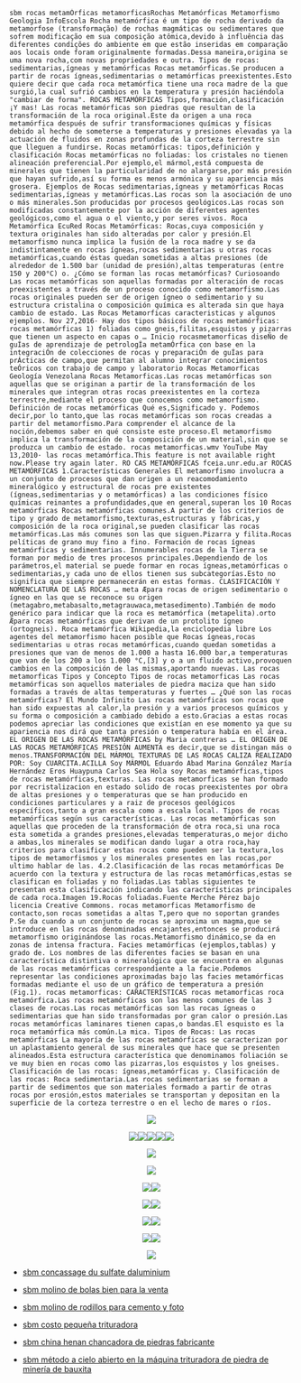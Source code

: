 
```
sbm rocas metamÓrficas metamorficasRochas Metamórficas Metamorfismo Geologia InfoEscola Rocha metamórfica é um tipo de rocha derivado da metamorfose (transformação) de rochas magmáticas ou sedimentares que sofrem modificação em sua composição atômica,devido à influência das diferentes condições do ambiente em que estão inseridas em comparação aos locais onde foram originalmente formadas.Dessa maneira,origina se uma nova rocha,com novas propriedades e outra. Tipos de rocas: sedimentarias,ígneas y metamórficas Rocas metamórficas.Se producen a partir de rocas ígneas,sedimentarias o metamórficas preexistentes.Esto quiere decir que cada roca metamórfica tiene una roca madre de la que surgió,la cual sufrió cambios en la temperatura y presión haciéndola "cambiar de forma". ROCAS METAMÓRFICAS Tipos,formación,clasificación ¡Y mas! Las rocas metamórficas son piedras que resultan de la transformación de la roca original.Este da origen a una roca metamórfica después de sufrir transformaciones químicas y físicas debido al hecho de someterse a temperaturas y presiones elevadas ya la actuación de fluidos en zonas profundas de la corteza terrestre sin que lleguen a fundirse. Rocas metamórficas: tipos,definición y clasificación Rocas metamórficas no foliadas: los cristales no tienen alineación preferencial.Por ejemplo,el mármol,está compuesta de minerales que tienen la particularidad de no alargarse,por más presión que hayan sufrido,así su forma es menos armónica y su apariencia más grosera. Ejemplos de Rocas sedimentarias,ígneas y metamórficas Rocas sedimentarias,ígneas y metamórficas.Las rocas son la asociación de uno o más minerales.Son producidas por procesos geológicos.Las rocas son modificadas constantemente por la acción de diferentes agentes geológicos,como el agua o el viento,y por seres vivos. Roca Metamórfica EcuRed Rocas Metamórficas: Rocas,cuya composición y textura originales han sido alteradas por calor y presión.El metamorfismo nunca implica la fusión de la roca madre y se da indistintamente en rocas ígneas,rocas sedimentarias u otras rocas metamórficas,cuando éstas quedan sometidas a altas presiones (de alrededor de 1.500 bar (unidad de presión),altas temperaturas (entre 150 y 200°C) o. ¿Cómo se forman las rocas metamórficas? Curiosoando Las rocas metamórficas son aquellas formadas por alteración de rocas preexistentes a través de un proceso conocido como metamorfismo.Las rocas originales pueden ser de origen ígneo o sedimentario y su estructura cristalina o composición química es alterada sin que haya cambio de estado. Las Rocas Metamorficas caracteristicas y algunos ejemplos. Nov 27,2016· Hay dos tipos básicos de rocas metamórficas: rocas metamórficas 1) foliadas como gneis,filitas,esquistos y pizarras que tienen un aspecto en capas o … Inicio rocasmetamorficas diseÑo de guÍas de aprendizaje de petrologÍa metamÓrfica con base en la integraciÓn de colecciones de rocas y preparaciÓn de guÍas para prÁcticas de campo,que permitan al alumno integrar conocimientos teÓricos con trabajo de campo y laboratorio Rocas Metamorficas Geología Venezolana Rocas Metamorficas.Las rocas metamórficas son aquellas que se originan a partir de la transformación de los minerales que integran otras rocas preexistentes en la corteza terrestre,mediante el proceso que conocemos como metamorfismo. Definición de rocas metamórficas Qué es,Significado y. Podemos decir,por lo tanto,que las rocas metamórficas son rocas creadas a partir del metamorfismo.Para comprender el alcance de la noción,debemos saber en qué consiste este proceso.El metamorfismo implica la transformación de la composición de un material,sin que se produzca un cambio de estado. rocas metamorficas.wmv YouTube May 13,2010· las rocas metamórfica.This feature is not available right now.Please try again later. RO CAS METAMÓRFICAS fceia.unr.edu.ar ROCAS METAMÓRFICAS 1.Características Generales El metamorfismo involucra a un conjunto de procesos que dan origen a un reacomodamiento mineralógico y estructural de rocas pre existentes (ígneas,sedimentarias y o metamórficas) a las condiciones físico químicas reinantes a profundidades,que en general,superan los 10 Rocas metamórficas Rocas metamórficas comunes.A partir de los criterios de tipo y grado de metamorfismo,texturas,estructuras y fábricas,y composición de la roca original,se pueden clasificar las rocas metamórficas.Las más comunes son las que siguen.Pizarra y filita.Rocas pelíticas de grano muy fino a fino. Formación de rocas ígneas metamórficas y sedimentarias. Innumerables rocas de la Tierra se forman por medio de tres procesos principales.Dependiendo de los parámetros,el material se puede formar en rocas ígneas,metamórficas o sedimentarias,y cada uno de ellos tienen sus subcategorías.Esto no significa que siempre permanecerán en estas formas. CLASIFICACIÓN Y NOMENCLATURA DE LAS ROCAS … meta Æpara rocas de origen sedimentario o ígneo en las que se reconoce su origen (metagabro,metabasalto,metagrauwaca,metasedimento).También de modo genérico para indicar que la roca es metamórfica (metapelita).orto Æpara rocas metamórficas que derivan de un protolito ígneo (ortogneis). Roca metamórfica Wikipedia,la enciclopedia libre Los agentes del metamorfismo hacen posible que Rocas ígneas,rocas sedimentarias u otras rocas metamórficas,cuando quedan sometidas a presiones que van de menos de 1.000 a hasta 16.000 bar,a temperaturas que van de los 200 a los 1.000 °C,[3] y o a un fluido activo,provoquen cambios en la composición de las mismas,aportando nuevas. Las rocas metamorficas Tipos y Concepto Tipos de rocas metamorficas Las rocas metamórficas son aquellos materiales de piedra maciza que han sido formadas a través de altas temperaturas y fuertes … ¿Qué son las rocas metamórficas? El Mundo Infinito Las rocas metamórficas son rocas que han sido expuestas al calor,la presión y a varios procesos químicos y su forma o composición a cambiado debido a esto.Gracias a estas rocas podemos apreciar las condiciones que existían en ese momento ya que su apariencia nos dirá que tanta presión o temperatura había en el área. EL ORIGEN DE LAS ROCAS METAMÓRFICAS by Maria contreras … EL ORIGEN DE LAS ROCAS METAMÓRFICAS PRESIÓN AUMENTA es decir,que se distingan más o menos.TRANSFORMACIÓN DEL MÁRMOL TEXTURAS DE LAS ROCAS CALIZA REALIZADO POR: Soy CUARCITA.ACILLA Soy MÁRMOL Eduardo Abad Marina González María Hernández Eros Huaypuna Carlos Sea Hola soy Rocas metamórficas,tipos de rocas metamórficas,texturas. Las rocas metamorficas se han formado por recristalizacion en estado solido de rocas preexistentes por obra de altas presiones y o temperaturas que se han producido en condiciones particulares y a raiz de procesos geológicos específicos,tanto a gran escala como a escala local. Tipos de rocas metamórficas según sus características. Las rocas metamórficas son aquellas que proceden de la transformación de otra roca,si una roca esta sometida a grandes presiones,elevadas temperaturas,o mejor dicho a ambas,los minerales se modifican dando lugar a otra roca,hay criterios para clasificar estas rocas como pueden ser la textura,los tipos de metamorfismos y los minerales presentes en las rocas,por ultimo hablar de las. 4.2.Clasificación de las rocas metamórficas De acuerdo con la textura y estructura de las rocas metamórficas,estas se clasifican en foliadas y no foliadas.Las tablas siguientes te presentan esta clasificación indicando las características principales de cada roca.Imagen 19.Rocas foliadas.Fuente Merche Pérez bajo licencia Creative Commons. rocas metamorficas Metamorfismo de contacto,son rocas sometidas a altas T,pero que no soportan grandes P.Se da cuando a un conjunto de rocas se aproxima un magma,que se introduce en las rocas denominadas encajantes,entonces se producirá metamorfismo originándose las rocas.Metamorfismo dinámico,se da en zonas de intensa fractura. Facies metamórficas (ejemplos,tablas) y grado de. Los nombres de las diferentes facies se basan en una característica distintiva o mineralógica que se encuentra en algunas de las rocas metamórficas correspondiente a la facie.Podemos representar las condiciones aproximadas bajo las facies metamórficas formadas mediante el uso de un gráfico de temperatura a presión (Fig.1). rocas metamorficas: CARACTERÍSTICAS rocas metamorficas roca metamórfica.Las rocas metamórficas son las menos comunes de las 3 clases de rocas.Las rocas metamórficas son las rocas ígneas o sedimentarias que han sido transformadas por gran calor o presión.Las rocas metamórficas laminares tienen capas,o bandas.El esquisto es la roca metamórfica más común.La mica. Tipos de Rocas: Las rocas metamórficas La mayoría de las rocas metamórficas se caracterizan por un aplastamiento general de sus minerales que hace que se presenten alineados.Esta estructura característica que denominamos foliación se ve muy bien en rocas como las pizarras,los esquistos y los gneises. Clasificación de las rocas: ígneas,metamórficas y. Clasificación de las rocas: Roca sedimentaria.Las rocas sedimentarias se forman a partir de sedimentos que son materiales formado a partir de otras rocas por erosión,estos materiales se transportan y depositan en la superficie de la corteza terrestre o en el lecho de mares o ríos. 
```

<div align="center">

<a href="https://es-crusher.shibang-china.com/github&k=sbm+rocas+metam%C3%93rficas+metamorficas"><img src="https://static.shibang-china.com/es/crusher/logo.jpg"></a>

<a href="https://es-crusher.shibang-china.com/github&k=sbm+rocas+metam%C3%93rficas+metamorficas"><img src="https://static.shibang-china.com/es/crusher/index.jpg"></a><a href="https://es-crusher.shibang-china.com/material.htmlgithub&k=sbm+rocas+metam%C3%93rficas+metamorficas"><img src="https://static.shibang-china.com/es/crusher/material.jpg"></a><a href="https://es-crusher.shibang-china.com/application.htmlgithub&k=sbm+rocas+metam%C3%93rficas+metamorficas"><img src="https://static.shibang-china.com/es/crusher/application.jpg"></a><a href="https://es-crusher.shibang-china.com/aboutus.htmlgithub&k=sbm+rocas+metam%C3%93rficas+metamorficas"><img src="https://static.shibang-china.com/es/crusher/aboutus.jpg"></a><a href="https://es-crusher.shibang-china.com/contact.htmlgithub&k=sbm+rocas+metam%C3%93rficas+metamorficas"><img src="https://static.shibang-china.com/es/crusher/contact.jpg"></a>

<a href="https://es-crusher.shibang-china.com/github&k=sbm+rocas+metam%C3%93rficas+metamorficas"><img src="https://static.shibang-china.com/es/crusher/banner.jpg"></a>

<a href="https://swt.shibang-china.com/github&k=sbm+rocas+metam%C3%93rficas+metamorficas"><img src="https://static.shibang-china.com/es/crusher/text.jpg"></a>

<a href="https://swt.shibang-china.com/github&k=sbm+rocas+metam%C3%93rficas+metamorficas"><img src="https://static.shibang-china.com/es/crusher/chat.jpg"></a><a href="https://es-crusher.shibang-china.com/contact.htmlgithub&k=sbm+rocas+metam%C3%93rficas+metamorficas"><img src="https://static.shibang-china.com/es/crusher/message.jpg"></a>

<a href="https://es-crusher.shibang-china.com/products/pe.htmlgithub&k=sbm+rocas+metam%C3%93rficas+metamorficas"><img src="https://static.shibang-china.com/es/crusher/pe.jpg"></a><a href="https://es-crusher.shibang-china.com/products/pf.htmlgithub&k=sbm+rocas+metam%C3%93rficas+metamorficas"><img src="https://static.shibang-china.com/es/crusher/pf.jpg"></a>

<a href="https://es-crusher.shibang-china.com/products/hpt.htmlgithub&k=sbm+rocas+metam%C3%93rficas+metamorficas"><img src="https://static.shibang-china.com/es/crusher/hpt.jpg"></a><a href="https://es-crusher.shibang-china.com/products/vsi.htmlgithub&k=sbm+rocas+metam%C3%93rficas+metamorficas"><img src="https://static.shibang-china.com/es/crusher/vsi.jpg"></a>

<a href="https://es-crusher.shibang-china.com/products/klv.htmlgithub&k=sbm+rocas+metam%C3%93rficas+metamorficas"><img src="https://static.shibang-china.com/es/crusher/klv.jpg"></a><a href="https://es-crusher.shibang-china.com/products/portable.htmlgithub&k=sbm+rocas+metam%C3%93rficas+metamorficas"><img src="https://static.shibang-china.com/es/crusher/portable.jpg"></a>

<a href="https://swt.shibang-china.com/github&k=sbm+rocas+metam%C3%93rficas+metamorficas"><img src="https://static.shibang-china.com/es/crusher/case.jpg"></a>

</div>


* [sbm concassage du sulfate daluminium](sbm%20concassage%20du%20sulfate%20daluminium.md)

* [sbm molino de bolas bien para la venta](sbm%20molino%20de%20bolas%20bien%20para%20la%20venta.md)

* [sbm molino de rodillos para cemento y foto](sbm%20molino%20de%20rodillos%20para%20cemento%20y%20foto.md)

* [sbm costo pequeña trituradora](sbm%20costo%20peque%C3%B1a%20trituradora.md)

* [sbm china henan chancadora de piedras fabricante](sbm%20china%20henan%20chancadora%20de%20piedras%20fabricante.md)

* [sbm método a cielo abierto en la máquina trituradora de piedra de minería de bauxita](sbm%20m%C3%A9todo%20a%20cielo%20abierto%20en%20la%20m%C3%A1quina%20trituradora%20de%20piedra%20de%20miner%C3%ADa%20de%20bauxita.md)